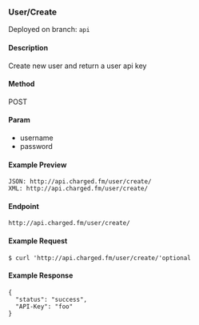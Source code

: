 ### **User/Create**

Deployed on branch: `api`

#### **Description**

Create new user and return a user api key

#### **Method**

POST

#### **Param**

- username
- password

#### **Example Preview**
```
JSON: http://api.charged.fm/user/create/
XML: http://api.charged.fm/user/create/
```
#### **Endpoint**
```
http://api.charged.fm/user/create/
```
#### **Example Request**
```
$ curl 'http://api.charged.fm/user/create/'optional
```
#### **Example Response**
```
{
  "status": "success",
  "API-Key": "foo"
}
```
